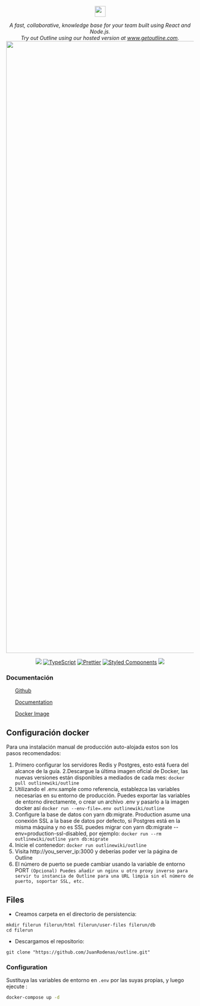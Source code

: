 <p align="center">
  <img src="https://user-images.githubusercontent.com/31465/34380645-bd67f474-eb0b-11e7-8d03-0151c1730654.png" height="29" />
</p>
<p align="center">
  <i>A fast, collaborative, knowledge base for your team built using React and Node.js.<br/>Try out Outline using our hosted version at <a href="https://www.getoutline.com">www.getoutline.com</a>.</i>
  <br/>
  <img width="1640" alt="screenshot" src="https://user-images.githubusercontent.com/380914/110356468-26374600-7fef-11eb-9f6a-f2cc2c8c6590.png">
</p>
<p align="center">
  <a href="https://circleci.com/gh/outline/outline" rel="nofollow"><img src="https://circleci.com/gh/outline/outline.svg?style=shield&amp;circle-token=c0c4c2f39990e277385d5c1ae96169c409eb887a"></a>
  <a href="http://www.typescriptlang.org" rel="nofollow"><img src="https://img.shields.io/badge/%3C%2F%3E-TypeScript-%230074c1.svg" alt="TypeScript"></a>
  <a href="https://github.com/prettier/prettier"><img src="https://img.shields.io/badge/code_style-prettier-ff69b4.svg?style=flat" alt="Prettier"></a>
  <a href="https://github.com/styled-components/styled-components"><img src="https://img.shields.io/badge/style-%F0%9F%92%85%20styled--components-orange.svg" alt="Styled Components"></a>
  <a href="https://translate.getoutline.com/project/outline" alt="Localized"><img src="https://badges.crowdin.net/outline/localized.svg"></a>
</p>

### Documentación
<ul>
<p><a href="https://github.com/outline/outline">Github</a></p>
<p><a href="https://app.getoutline.com/share/770a97da-13e5-401e-9f8a-37949c19f97e/">Documentation</a></p>
<p><a href="https://hub.docker.com/r/outlinewiki/outline">Docker Image</a></p>
</ul>


## Configuración docker
Para una instalación manual de producción auto-alojada estos son los pasos recomendados:
1. Primero configurar los servidores Redis y Postgres, esto está fuera del alcance de la guía.
2.Descargue la última imagen oficial de Docker, las nuevas versiones están disponibles a mediados de cada mes:
`docker pull outlinewiki/outline`
3. Utilizando el .env.sample como referencia, establezca las variables necesarias en su entorno de producción. Puedes exportar las variables de entorno directamente, o crear un archivo .env y pasarlo a la imagen docker así
`docker run --env-file=.env outlinewiki/outline`
4. Configure la base de datos con yarn db:migrate. Production asume una conexión SSL a la base de datos por defecto, si Postgres está en la misma máquina y no es SSL puedes migrar con yarn db:migrate --env=production-ssl-disabled, por ejemplo:
`docker run --rm outlinewiki/outline yarn db:migrate`
5. Inicie el contenedor:
`docker run outlinewiki/outline`
6. Visita http://you_server_ip:3000 y deberías poder ver la página de Outline
7. El número de puerto se puede cambiar usando la variable de entorno PORT
`(Opcional) Puedes añadir un nginx u otro proxy inverso para servir tu instancia de Outline para una URL limpia sin el número de puerto, soportar SSL, etc.`

## Files
- Creamos carpeta en el directorio de persistencia:
```
mkdir filerun filerun/html filerun/user-files filerun/db
cd filerun
```
- Descargamos el repositorio:
```
git clone "https://github.com/JuanRodenas/outline.git"
```

### Configuration
Sustituya las variables de entorno en `.env` por las suyas propias, y luego ejecute :

```bash
docker-compose up -d
```
